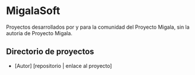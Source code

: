# MigalaSoft
Proyectos desarrollados por y para la comunidad del Proyecto Migala, sin la autoria de Proyecto Migala.

## Directorio de proyectos

- [Autor] [repositorio | enlace al proyecto]
